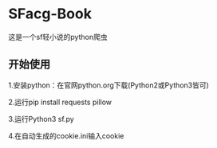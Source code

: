 # SFacg-Book
这是一个sf轻小说的python爬虫

## 开始使用

 1.安装python：在官网python.org下载(Python2或Python3皆可)

 2.运行pip install requests pillow
 
 3.运行Python3 sf.py
 
 4.在自动生成的cookie.ini输入cookie
